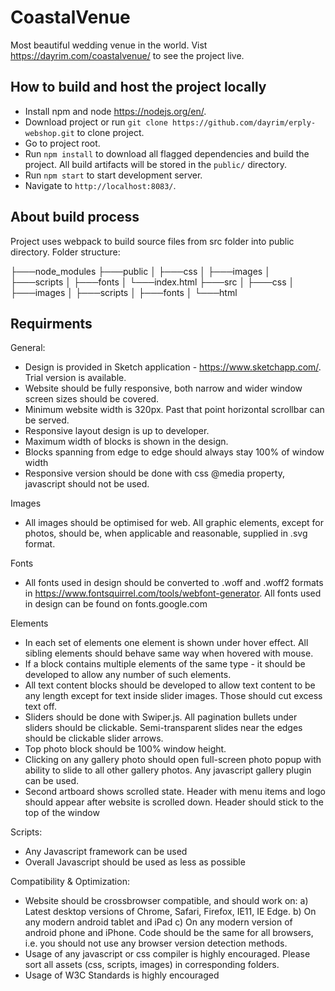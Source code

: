 # CoastalVenue
Most beautiful wedding venue in the world. Vist https://dayrim.com/coastalvenue/ to see the project live.

## How to build and host the project locally

- Install npm and node https://nodejs.org/en/.
- Download project or run `git clone https://github.com/dayrim/erply-webshop.git` to clone project.
- Go to project root.
- Run `npm install` to download all flagged dependencies and build the project. All build artifacts will be stored in the `public/` directory.
- Run `npm start` to start development server.
- Navigate to `http://localhost:8083/`.

## About build process

Project uses webpack to build source files from src folder into public directory.
Folder structure:

├───node_modules
├───public 
│   ├───css
│   ├───images
│   ├───scripts
│   ├───fonts
│   └───index.html
├───src 
│   ├───css
│   ├───images
│   ├───scripts
│   ├───fonts
│   └───html   

## Requirments


General:
- Design is provided in Sketch application - https://www.sketchapp.com/. Trial version is available.
- Website should be fully responsive, both narrow and wider window screen sizes should be covered.
- Minimum website width is 320px. Past that point horizontal scrollbar can be served.
- Responsive layout design is up to developer.
- Maximum width of blocks is shown in the design.
- Blocks spanning from edge to edge should always stay 100% of window width
- Responsive version should be done with css @media property, javascript should not be used.


Images
- All images should be optimised for web. All graphic elements, except for photos, should be, when applicable and reasonable, supplied in .svg format.


Fonts
- All fonts used in design should be converted to .woff and .woff2 formats in https://www.fontsquirrel.com/tools/webfont-generator. All fonts used in design can be found
on fonts.google.com


Elements
- In each set of elements one element is shown under hover effect. All sibling elements should behave same way when hovered with mouse.
- If a block contains multiple elements of the same type - it should be developed to allow any number of such elements.
- All text content blocks should be developed to allow text content to be any length except for text inside slider images. Those should cut excess text off.
- Sliders should be done with Swiper.js. All pagination bullets under sliders should be clickable. Semi-transparent slides near the edges should be clickable slider arrows.
- Top photo block should be 100% window height.
- Clicking on any gallery photo should open full-screen photo popup with ability to slide to all other gallery photos. Any javascript gallery plugin can be used.
- Second artboard shows scrolled state. Header with menu items and logo should appear after website is scrolled down. Header should stick to the top of the window


Scripts:
- Any Javascript framework can be used
- Overall Javascript should be used as less as possible


Compatibility & Optimization:
- Website should be crossbrowser compatible, and should work on:
a) Latest desktop versions of Chrome, Safari, Firefox, IE11, IE Edge.
b) On any modern android tablet and iPad
c) On any modern version of android phone and iPhone.
Code should be the same for all browsers, i.e. you should not use any browser version detection methods.
- Usage of any javascript or css compiler is highly encouraged. Please sort all assets (css, scripts, images) in corresponding folders.
- Usage of W3C Standards is highly encouraged
